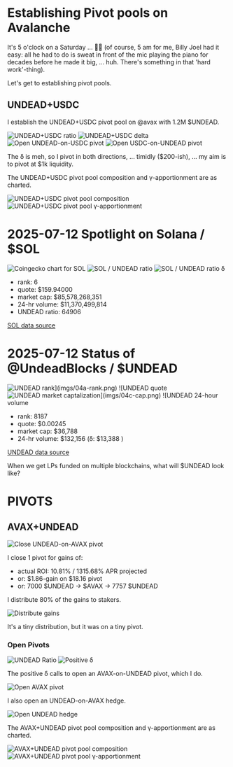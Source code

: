 # Establishing Pivot pools on Avalanche

It's 5 o'clock on a Saturday ... 🎵🎶 (of course, 5 am for me, Billy Joel had it easy: all he had to do is sweat in front of the mic playing the piano for decades before he made it big, ... huh. There's something in that 'hard work'-thing).

Let's get to establishing pivot pools.

## UNDEAD+USDC

I establish the UNDEAD+USDC pivot pool on @avax  with 1.2M $UNDEAD.

![UNDEAD+USDC ratio](imgs/01a-ratio.png)
![UNDEAD+USDC delta](imgs/01b-delta.png)
![Open UNDEAD-on-USDC pivot](imgs/01c-open-undead-pivot.png)
![Open USDC-on-UNDEAD pivot](imgs/01d-open-usdc-pivot.png)

The δ is meh, so I pivot in both directions, ... timidly ($200-ish), ... my aim is to pivot at $1k liquidity.

The UNDEAD+USDC pivot pool composition and γ-apportionment are as charted.

![UNDEAD+USDC pivot pool composition](imgs/02a-comp.png)
![UNDEAD+USDC pivot pool γ-apportionment](imgs/02b-apport.png)


# 2025-07-12 Spotlight on Solana / $SOL 

![Coingecko chart for SOL](imgs/03a-sol.png) 
![SOL / UNDEAD ratio](imgs/03b-ratio.png) 
![SOL / UNDEAD ratio δ](imgs/03c-delta.png) 


* rank: 6 
* quote: $159.94000 
* market cap: $85,578,268,351 
* 24-hr volume: $11,370,499,814 
* UNDEAD ratio: 64906 

[SOL data source](https://www.coingecko.com/en/coins/solana) 

# 2025-07-12 Status of @UndeadBlocks / $UNDEAD 

![$UNDEAD rank](imgs/04a-rank.png) 
![$UNDEAD quote](imgs/04b-quote.png) 
![$UNDEAD market captalization](imgs/04c-cap.png) 
![$UNDEAD 24-hour volume](imgs/04d-vol.png) 

* rank: 8187 
* quote: $0.00245 
* market cap: $36,788 
* 24-hr volume: $132,156 (δ: $13,388 ) 

[UNDEAD data source](https://www.coingecko.com/en/coins/undead-blocks) 

When we get LPs funded on multiple blockchains, what will $UNDEAD look like? 

# PIVOTS

## AVAX+UNDEAD

![Close UNDEAD-on-AVAX pivot](imgs/07a-close-undead-pivot.png)

I close 1 pivot for gains of:

* actual ROI: 10.81% / 1315.68% APR projected
* or: $1.86-gain on $18.16 pivot
* or: 7000 $UNDEAD -> $AVAX -> 7757 $UNDEAD

I distribute 80% of the gains to stakers.

![Distribute gains](imgs/07b-dist-gains.png)

It's a tiny distribution, but it was on a tiny pivot. 


### Open Pivots 

![UNDEAD Ratio](imgs/08a-ratio.png) 
![Positive δ](imgs/08b-delta.png) 

The positive δ calls to open an AVAX-on-UNDEAD pivot, which I do. 

![Open AVAX pivot](imgs/08b-open-avax-pivot.png) 

I also open an UNDEAD-on-AVAX hedge. 

![Open UNDEAD hedge](imgs/08c-open-undead-hedge.png) 

The AVAX+UNDEAD pivot pool composition and γ-apportionment are as charted. 

![AVAX+UNDEAD pivot pool composition](imgs/09a-comp.png) 
![AVAX+UNDEAD pivot pool γ-apportionment](imgs/09b-apport.png) 
